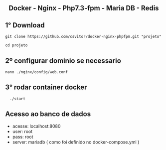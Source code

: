 <h2 align="center"> Docker - Nginx - Php7.3-fpm - Maria DB - Redis </h2>

## 1° Download
```console
git clone https://github.com/csvitor/docker-nginx-phpfpm.git "projeto" 
```
```console
cd projeto
```
## 2º configurar dominio se necessario
```console
nano ./nginx/config/web.conf
```
## 3° rodar container docker
```console
  ./start 
```

## Acesso ao banco de dados
- acesse: localhost:8080
- user: root
- pass: root
- server: mariadb ( como foi definido no docker-compose.yml )
